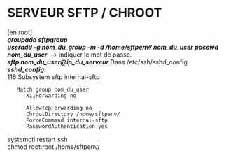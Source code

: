   #  SERVEUR SFTP / CHROOT  
  [en root]  
  ___groupadd sftpgroup___  
  ___useradd -g nom_du_group -m -d /home/sftpenv/ nom_du_user___
  ___passwd nom_du_user___ --> indiquer le mot de passe.  
  ___sftp nom_du_user@ip_du_serveur___
  Dans /etc/ssh/sshd_config  
  ___sshd_config:___  
  116 Subsystem sftp  internal-sftp  
  
       Match group nom_du_user
          X11Forwarding no  
          
          AllowTcpForwarding no  
          ChrootDirectory /home/sftpenv/  
          ForceCommand internal-sftp  
          PasswordAuthentication yes  
  systemctl restart ssh  
  chmod root:root /home/sftpenv/
          
  
  
